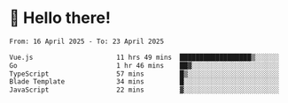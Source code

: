 # 👋 Hello there!

<!--START_SECTION:waka-->

```txt
From: 16 April 2025 - To: 23 April 2025

Vue.js                     11 hrs 49 mins  ██████████████████▒░░░░░░   73.69 %
Go                         1 hr 46 mins    ██▓░░░░░░░░░░░░░░░░░░░░░░   11.06 %
TypeScript                 57 mins         █▒░░░░░░░░░░░░░░░░░░░░░░░   05.96 %
Blade Template             34 mins         █░░░░░░░░░░░░░░░░░░░░░░░░   03.60 %
JavaScript                 22 mins         ▓░░░░░░░░░░░░░░░░░░░░░░░░   02.37 %
```

<!--END_SECTION:waka-->
